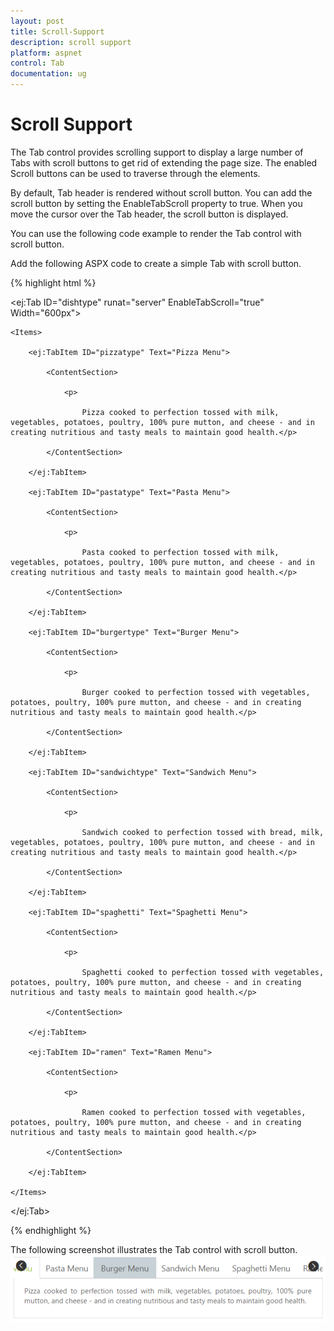```yaml
---
layout: post
title: Scroll-Support
description: scroll support
platform: aspnet
control: Tab
documentation: ug
---
```


# Scroll Support

The Tab control provides scrolling support to display a large number of Tabs with scroll buttons to get rid of extending the page size. The enabled Scroll buttons can be used to traverse through the elements.

By default, Tab header is rendered without scroll button. You can add the scroll button by setting the EnableTabScroll property to true. When you move the cursor over the Tab header, the scroll button is displayed.   

You can use the following code example to render the Tab control with scroll button.

Add the following ASPX code to create a simple Tab with scroll button.

{% highlight html %}

<ej:Tab ID="dishtype" runat="server" EnableTabScroll="true" Width="600px">

    <Items>

        <ej:TabItem ID="pizzatype" Text="Pizza Menu">

            <ContentSection>

                <p>

                    Pizza cooked to perfection tossed with milk, vegetables, potatoes, poultry, 100% pure mutton, and cheese - and in creating nutritious and tasty meals to maintain good health.</p>

            </ContentSection>

        </ej:TabItem>

        <ej:TabItem ID="pastatype" Text="Pasta Menu">

            <ContentSection>

                <p>

                    Pasta cooked to perfection tossed with milk, vegetables, potatoes, poultry, 100% pure mutton, and cheese - and in creating nutritious and tasty meals to maintain good health.</p>

            </ContentSection>

        </ej:TabItem>

        <ej:TabItem ID="burgertype" Text="Burger Menu">

            <ContentSection>

                <p>

                    Burger cooked to perfection tossed with vegetables, potatoes, poultry, 100% pure mutton, and cheese - and in creating nutritious and tasty meals to maintain good health.</p>

            </ContentSection>

        </ej:TabItem>

        <ej:TabItem ID="sandwichtype" Text="Sandwich Menu">

            <ContentSection>

                <p>

                    Sandwich cooked to perfection tossed with bread, milk, vegetables, potatoes, poultry, 100% pure mutton, and cheese - and in creating nutritious and tasty meals to maintain good health.</p>

            </ContentSection>

        </ej:TabItem>

        <ej:TabItem ID="spaghetti" Text="Spaghetti Menu">

            <ContentSection>

                <p>

                    Spaghetti cooked to perfection tossed with vegetables, potatoes, poultry, 100% pure mutton, and cheese - and in creating nutritious and tasty meals to maintain good health.</p>

            </ContentSection>

        </ej:TabItem>

        <ej:TabItem ID="ramen" Text="Ramen Menu">

            <ContentSection>

                <p>

                    Ramen cooked to perfection tossed with vegetables, potatoes, poultry, 100% pure mutton, and cheese - and in creating nutritious and tasty meals to maintain good health.</p>

            </ContentSection>

        </ej:TabItem>

    </Items>

</ej:Tab>





{% endhighlight %}



The following screenshot illustrates the Tab control with scroll button. 
![](Scroll-Support_images/Scroll-Support_img1.png) 



